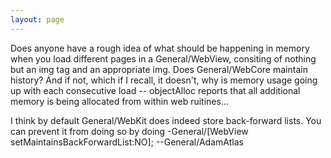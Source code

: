 ```yaml
---
layout: page
---
```


Does anyone have a rough idea of what should be happening in memory when you load different pages in a General/WebView, consiting of nothing but an img tag and an appropriate img.  Does General/WebCore maintain history?  And if not, which if I recall, it doesn't, why is memory usage going up with each consecutive load -- objectAlloc reports that all additional  memory is being allocated from within web ruitines...

I think by default General/WebKit does indeed store back-forward lists. You can prevent it from doing so by doing -General/[WebView setMaintainsBackForwardList:NO]; --General/AdamAtlas